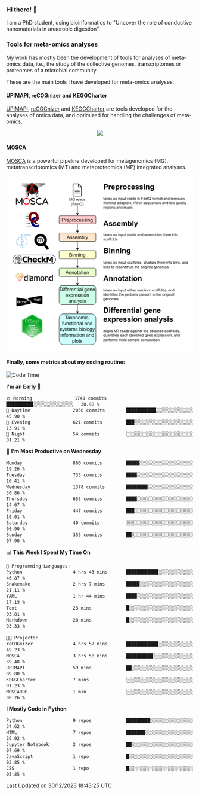 ### Hi there! 👋

I am a PhD student, using bioinformatics to "Uncover the role of conductive nanomaterials in anaerobic digestion".

### Tools for meta-omics analyses

My work has mostly been the development of tools for analyses of meta-omics data, i.e., the study of the collective genomes, transcriptomes or proteomes of a microbial community.

These are the main tools I have developed for meta-omics analyses:

#### UPIMAPI, reCOGnizer and KEGGCharter

[UPIMAPI](https://github.com/iquasere/UPIMAPI), [reCOGnizer](https://github.com/iquasere/reCOGnizer) and [KEGGCharter](https://github.com/iquasere/KEGGCharter) are tools developed for the analyses of omics data, and optimized for handling the challenges of meta-omics.

<p align="center">
    <img src="assets/annotation_paper.png">
</p>

#### MOSCA

[MOSCA](https://github.com/iquasere/MOSCA) is a powerful pipeline developed for metagenomics (MG), metatranscriptomics (MT) and metaproteomics (MP) integrated analyses.

<p align="center">
    <img src="assets/mosca_workflow.png" align="center" width="700">
</p>


#### Finally, some metrics about my coding routine:

<!--START_SECTION:waka-->
![Code Time](http://img.shields.io/badge/Code%20Time-760%20hrs%2058%20mins-blue)

**I'm an Early 🐤** 

```text
🌞 Morning                1741 commits        ██████████░░░░░░░░░░░░░░░   38.98 % 
🌆 Daytime                2050 commits        ███████████░░░░░░░░░░░░░░   45.90 % 
🌃 Evening                621 commits         ███░░░░░░░░░░░░░░░░░░░░░░   13.91 % 
🌙 Night                  54 commits          ░░░░░░░░░░░░░░░░░░░░░░░░░   01.21 % 
```
📅 **I'm Most Productive on Wednesday** 

```text
Monday                   860 commits         █████░░░░░░░░░░░░░░░░░░░░   19.26 % 
Tuesday                  733 commits         ████░░░░░░░░░░░░░░░░░░░░░   16.41 % 
Wednesday                1378 commits        ████████░░░░░░░░░░░░░░░░░   30.86 % 
Thursday                 655 commits         ████░░░░░░░░░░░░░░░░░░░░░   14.67 % 
Friday                   447 commits         ███░░░░░░░░░░░░░░░░░░░░░░   10.01 % 
Saturday                 40 commits          ░░░░░░░░░░░░░░░░░░░░░░░░░   00.90 % 
Sunday                   353 commits         ██░░░░░░░░░░░░░░░░░░░░░░░   07.90 % 
```


📊 **This Week I Spent My Time On** 

```text
💬 Programming Languages: 
Python                   4 hrs 43 mins       ████████████░░░░░░░░░░░░░   46.87 % 
Snakemake                2 hrs 7 mins        █████░░░░░░░░░░░░░░░░░░░░   21.11 % 
YAML                     1 hr 44 mins        ████░░░░░░░░░░░░░░░░░░░░░   17.19 % 
Text                     23 mins             █░░░░░░░░░░░░░░░░░░░░░░░░   03.81 % 
Markdown                 20 mins             █░░░░░░░░░░░░░░░░░░░░░░░░   03.33 % 

🐱‍💻 Projects: 
reCOGnizer               4 hrs 57 mins       ████████████░░░░░░░░░░░░░   49.23 % 
MOSCA                    3 hrs 58 mins       ██████████░░░░░░░░░░░░░░░   39.48 % 
UPIMAPI                  59 mins             ██░░░░░░░░░░░░░░░░░░░░░░░   09.80 % 
KEGGCharter              7 mins              ░░░░░░░░░░░░░░░░░░░░░░░░░   01.23 % 
MOSCARDO                 1 min               ░░░░░░░░░░░░░░░░░░░░░░░░░   00.26 % 
```

**I Mostly Code in Python** 

```text
Python                   9 repos             █████████░░░░░░░░░░░░░░░░   34.62 % 
HTML                     7 repos             ███████░░░░░░░░░░░░░░░░░░   26.92 % 
Jupyter Notebook         2 repos             ██░░░░░░░░░░░░░░░░░░░░░░░   07.69 % 
JavaScript               1 repo              █░░░░░░░░░░░░░░░░░░░░░░░░   03.85 % 
CSS                      1 repo              █░░░░░░░░░░░░░░░░░░░░░░░░   03.85 % 
```




 Last Updated on 30/12/2023 18:43:25 UTC
<!--END_SECTION:waka-->
